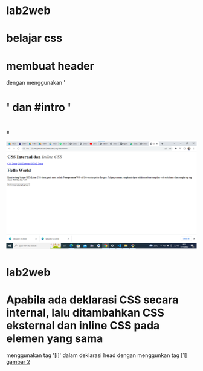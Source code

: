 # lab2web
# belajar css

# membuat header 
 dengan menggunakan '<h1>' dan #intro '<h1>'
![gambar 1](screenshot/ss1.png)


# lab2web
# Apabila ada deklarasi CSS secara internal, lalu ditambahkan CSS eksternal dan inline CSS pada elemen yang sama 

menggunakan tag '[i]' dalam deklarasi head dengan menggunkan tag [1]
[gambar 2](screenshot?ss2.png)
